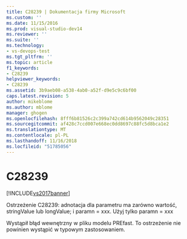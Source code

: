 ```yaml
---
title: C28239 | Dokumentacja firmy Microsoft
ms.custom: ''
ms.date: 11/15/2016
ms.prod: visual-studio-dev14
ms.reviewer: ''
ms.suite: ''
ms.technology:
- vs-devops-test
ms.tgt_pltfrm: ''
ms.topic: article
f1_keywords:
- C28239
helpviewer_keywords:
- C28239
ms.assetid: 3b9aeb08-a538-4ab0-a52f-d9e5c9c6bf00
caps.latest.revision: 5
author: mikeblome
ms.author: mblome
manager: ghogen
ms.openlocfilehash: 8fff6b81526c2c399a742cd614b9562049c28351
ms.sourcegitcommit: af428c7ccd007e668ec0dd8697c88fc5d8bca1e2
ms.translationtype: MT
ms.contentlocale: pl-PL
ms.lasthandoff: 11/16/2018
ms.locfileid: "51785056"
---
```

# <a name="c28239"></a>C28239
[!INCLUDE[vs2017banner](../includes/vs2017banner.md)]

Ostrzeżenie C28239: adnotacja dla parametru ma zarówno wartość, stringValue lub longValue; i paramn = xxx. Użyj tylko paramn = xxx  
  
 Wystąpił błąd wewnętrzny w pliku modelu PREfast. To ostrzeżenie nie powinien wystąpić w typowym zastosowaniem.



